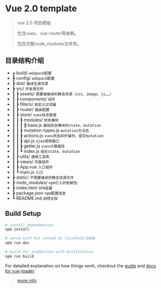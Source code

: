 # Vue 2.0 template

> vue 2.0 项目模板
>
> 包含vuex、vue-router等依赖。
>
> 包含完整node_modules文件夹。

## 目录结构介绍

- ┏ build/ `webpack配置`
- ┣ config/ `webpack配置`
- ┣ dist/ `编译生成目录`
- ┣ src/ `开发源文件`
- ┃ ┣ assets/ `需要被编译的静态资源（css、image、js……）`
- ┃ ┣ components/ `组件`
- ┃ ┣ filters/ `自定义过滤器`
- ┃ ┣ router/ `路由配置`
- ┃ ┣ store/ `vuex状态管理`
- ┃ ┃ ┣ modules/ `状态模块`
- ┃ ┃ ┃ ┣ base.js `基础状态模块的state、mutation`
- ┃ ┃ ┣ mutation-types.js `mutation方法名`
- ┃ ┃ ┣ actions.js `vuex状态异步操作，提交mutation`
- ┃ ┃ ┣ api.js `ajax调用接口`
- ┃ ┃ ┣ getter.js `vuex计算属性`
- ┃ ┃ ┗ index.js `组合state、mutation`
- ┃ ┣ utils/ `通用工具库`
- ┃ ┣ views/ `页面组件`
- ┃ ┣ App.vue `入口组件`
- ┃ ┗ main.js `入口`
- ┣ static/ `不需要编译的静态资源文件`
- ┣ node_modules/ `npm引入的依赖包`
- ┣ index.html `SPA容器`
- ┣ package.json `npm配置信息`
- ┗ README.md `说明文档`

## Build Setup

``` bash
# install dependencies
npm install

# serve with hot reload at localhost:8080
npm run dev

# build for production with minification
npm run build
```

For detailed explanation on how things work, checkout the [guide](http://vuejs-templates.github.io/webpack/) and [docs for vue-loader](http://vuejs.github.io/vue-loader).

> [more info](https://mrleo.gitbooks.io/books/content/)
